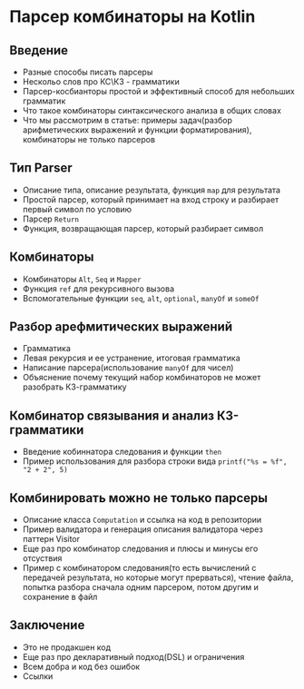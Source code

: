 # Парсер комбинаторы на Kotlin

## Введение
 - Разные способы писать парсеры
 - Нескольо слов про КС\КЗ - грамматики
 - Парсер-косбианторы простой и эффективный способ для небольших грамматик
 - Что такое комбинаторы синтаксического анализа в общих словах
 - Что мы рассмотрим в статье: примеры задач(разбор арифметических выражений и функции форматирования), комбинаторы не только парсеров

## Тип Parser
 - Описание типа, описание результата, функция `map` для результата 
 - Простой парсер, который принимает на вход строку и разбирает первый символ по условию
 - Парсер `Return`
 - Функция, возвращающая парсер, который разбирает символ

## Комбинаторы
 - Комбинаторы `Alt`, `Seq` и `Mapper`
 - Функция `ref` для рекурсивного вызова
 - Вспомогательные функции `seq`, `alt`, `optional`, `manyOf` и `someOf`

## Разбор арефмитических выражений
 - Грамматика
 - Левая рекурсия и ее устранение, итоговая грамматика
 - Написание парсера(использование `manyOf` для чисел)
 - Объяснение почему текущий набор комбинаторов не может разобрать КЗ-грамматику

## Комбинатор связывания и анализ КЗ-грамматики
 - Введение кобиннатора следования и функции `then`
 - Пример использования для разбора строки вида `printf("%s = %f", "2 + 2", 5)`

## Комбинировать можно не только парсеры
 - Описание класса `Computation` и ссылка на код в репозитории
 - Пример валидатора и генерация описания валидатора через паттерн Visitor
 - Еще раз про комбинатор следования и плюсы и минусы его отсуствия
 - Пример с комбинатором следования(то есть вычислений с передачей результата, но которые могут прерваться), 
   чтение файла, попытка разбора сначала одним парсером, потом другим и сохранение в файл

## Заключение
 - Это не продакшен код
 - Еще раз про декларативный подход(DSL) и ограничения
 - Всем добра и код без ошибок 
 - Ссылки